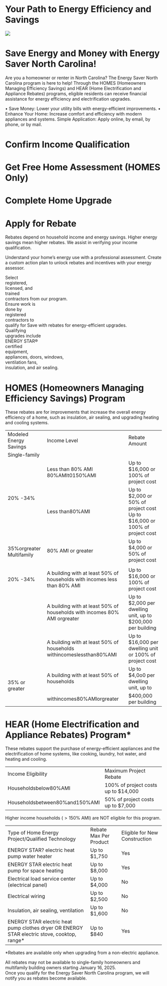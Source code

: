 # Your Path to Energy Efficiency and Savings  

![](images/ab277584b9ef7f702031a61d4c9c16231933fb1d8bdf2a6a88f9de682fb9c874.jpg)  

# Save Energy and Money with Energy Saver North Carolina!  

Are you a homeowner or renter in North Carolina? The Energy Saver North Carolina program is here to help! Through the HOMES (Homeowners Managing Efficiency Savings) and HEAR (Home Electrification and Appliance Rebates) programs, eligible residents can receive financial assistance for energy efficiency and electrification upgrades.  

• Save Money: Lower your utility bills with energy-efficient improvements. • Enhance Your Home: Increase comfort and efficiency with modern appliances and systems. Simple Application: Apply online, by email, by phone, or by mail.  

# Confirm Income Qualification  

# Get Free Home Assessment (HOMES Only)  

# Complete Home Upgrade  

# Apply for Rebate  

Rebates depend on household income and energy savings. Higher energy savings mean higher rebates. We assist in verifying your income qualification.  

Understand your home’s energy use with a professional assessment. Create a custom action plan to unlock rebates and incentives with your energy assessor.  

Select   
registered,   
licensed, and   
trained   
contractors from our program.   
Ensure work is   
done by   
registered   
contractors to   
qualify for Save with rebates for energy-efficient upgrades.   
Qualifying   
upgrades include   
ENERGY STAR®   
certified   
equipment,   
appliances, doors, windows,   
ventilation fans,   
insulation, and air sealing.  

# HOMES (Homeowners Managing Efficiency Savings) Program  

These rebates are for improvements that increase the overall energy efficiency of a home, such as insulation, air sealing, and upgrading heating and cooling systems.  

<html><body><table><tr><td>Modeled Energy Savings</td><td>Income Level</td><td>Rebate Amount</td></tr><tr><td>Single-family</td><td></td><td></td></tr><tr><td rowspan="2">20% -34%</td><td>Less than 80% AMI 80%AMIt0150%AMI</td><td>Up to $16,000 or 100% of project cost</td></tr><tr><td>Less than80%AMI</td><td>Up to $2,000 or 50% of project cost Up to $16,000 or 100% of project cost</td></tr><tr><td rowspan="2">35%orgreater Multifamily</td><td>80% AMl or greater</td><td>Up to $4,000 or 50% of project cost</td></tr><tr><td></td><td></td></tr><tr><td>20% -34%</td><td>A building with at least 50% of households with incomes less than 80% AMI</td><td>Up to $16,000 or 100% of project cost</td></tr><tr><td rowspan="2"></td><td>A building with at least 50% of households with incomes 80% AMl orgreater</td><td>Up to $2,000 per dwelling unit, up to $200,000 per building</td></tr><tr><td>A building with at least 50% of households withincomeslessthan80%AMI</td><td>Up to $16,000 per dwelling unit or 100% of project cost</td></tr><tr><td rowspan="2">35% or greater</td><td>A building with at least 50% of households</td><td>Up to $4,0o0 per dwelling unit, up to</td></tr><tr><td>withincomes80%AMlorgreater</td><td>$400,000 per building</td></tr></table></body></html>  

# HEAR (Home Electrification and Appliance Rebates) Program\*  

These rebates support the purchase of energy-efficient appliances and the electrification of home systems, like cooking, laundry, hot water, and heating and cooling.  

<html><body><table><tr><td>Income Eligibility</td><td>Maximum Project Rebate</td></tr><tr><td>Householdsbelow80%AMl</td><td>100% of project costs up to $14,000</td></tr><tr><td>Householdsbetween80%and150%AMl</td><td>50% of project costs up to $7,000</td></tr></table></body></html>  

Higher income households $(>150\%$ AMI) are NOT eligible for this program.  

<html><body><table><tr><td>Type of Home Energy Project/Qualified Technology</td><td>Rebate Max Per Product</td><td>Eligible for New Construction</td></tr><tr><td>ENERGY STAR? electric heat pump water heater</td><td>Up to $1,750</td><td>Yes</td></tr><tr><td>ENERGY STAR electric heat pump for space heating</td><td>Up to $8,000</td><td>Yes</td></tr><tr><td>Electrical load service center (electrical panel)</td><td>Up to $4,000</td><td>No</td></tr><tr><td>Electrical wiring</td><td>Up to $2,500</td><td>No</td></tr><tr><td>Insulation, air sealing, ventilation</td><td>Up to $1,600</td><td>No</td></tr><tr><td>ENERGY STAR electric heat pump clothes dryer OR ENERGY STAR electric stove, cooktop, range*</td><td>Up to $840</td><td>Yes</td></tr></table></body></html>  

\*Rebates are available only when upgrading from a non-electric appliance.  

All rebates may not be available to single-family homeowners and multifamily building owners starting January 16, 2025.   
Once you qualify for the Energy Saver North Carolina program, we will notify you as rebates become available.  